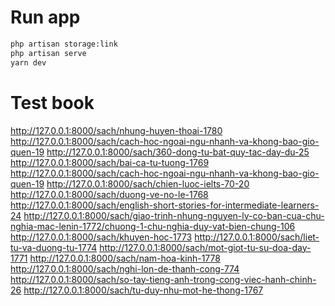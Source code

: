 # Run app

```sh
php artisan storage:link
php artisan serve
yarn dev
```

# Test book

http://127.0.0.1:8000/sach/nhung-huyen-thoai-1780
http://127.0.0.1:8000/sach/cach-hoc-ngoai-ngu-nhanh-va-khong-bao-gio-quen-19
http://127.0.0.1:8000/sach/360-dong-tu-bat-quy-tac-day-du-25
http://127.0.0.1:8000/sach/bai-ca-tu-tuong-1769
http://127.0.0.1:8000/sach/cach-hoc-ngoai-ngu-nhanh-va-khong-bao-gio-quen-19
http://127.0.0.1:8000/sach/chien-luoc-ielts-70-20
http://127.0.0.1:8000/sach/duong-ve-no-le-1768
http://127.0.0.1:8000/sach/english-short-stories-for-intermediate-learners-24
http://127.0.0.1:8000/sach/giao-trinh-nhung-nguyen-ly-co-ban-cua-chu-nghia-mac-lenin-1772/chuong-1-chu-nghia-duy-vat-bien-chung-106
http://127.0.0.1:8000/sach/khuyen-hoc-1773
http://127.0.0.1:8000/sach/liet-tu-va-duong-tu-1774
http://127.0.0.1:8000/sach/mot-giot-tu-su-doa-day-1771
http://127.0.0.1:8000/sach/nam-hoa-kinh-1778
http://127.0.0.1:8000/sach/nghi-lon-de-thanh-cong-774
http://127.0.0.1:8000/sach/so-tay-tieng-anh-trong-cong-viec-hanh-chinh-26
http://127.0.0.1:8000/sach/tu-duy-nhu-mot-he-thong-1767
